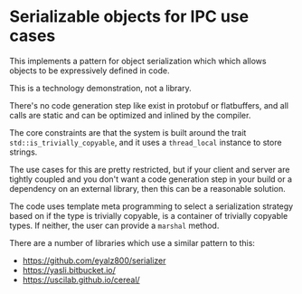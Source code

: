 Serializable objects for IPC use cases
============

This implements a pattern for object serialization which
which allows objects to be expressively defined in code.

This is a technology demonstration, not a library.

There's no code generation step like exist in protobuf
or flatbuffers, and all calls are static and can be
optimized and inlined by the compiler.

The core constraints are that the system is built around
the trait `std::is_trivially_copyable`, and it uses a
`thread_local` instance to store strings.

The use cases for this are pretty restricted, but if your
client and server are tightly coupled and you don't want
a code generation step in your build or a dependency on
an external library, then this can be a reasonable solution.

The code uses template meta programming to select a
serialization strategy based on if the type is
trivially copyable, is a container of trivially
copyable types.  If neither, the user can provide
a `marshal` method.

There are a number of libraries which use a similar
pattern to this:

  - https://github.com/eyalz800/serializer
  - https://yasli.bitbucket.io/
  - https://uscilab.github.io/cereal/

